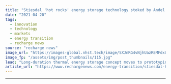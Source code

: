 ```yaml
---
title: "Stiesdal 'hot rocks' energy storage technology stoked by Andel funding boost"
date: "2021-04-20"
tags: 
  - innovation
  - technology
  - markets
  - energy transition
  - recharge news
source: "recharge news"
image_url: "https://images-global.nhst.tech/image/SXJnRG4vNjhUazREMFdxUUsxdUV3Q3ZpY3FPY2FHL1dqUWFwREpDQ3pwMD0=/nhst/binary/be1e455614a0ac2717c9951ac1d30b9d"
image_fp: "/assets/img/post_thumbnails/115.jpg"
lead: "Long-duration thermal energy storage concept moves to prototyping, as commercial-level 'GridScale' project takes shape"
article_url: "https://www.rechargenews.com/energy-transition/stiesdal-hot-rocks-energy-storage-technology-stoked-by-andel-funding-boost/2-1-998021"
---
```


---
